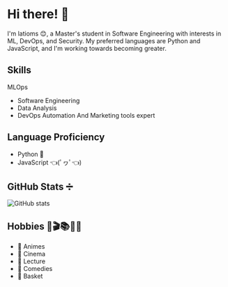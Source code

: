 # Hi there! 👋

I'm latioms 😊, a Master's student in Software Engineering with interests in ML, DevOps, and Security. My preferred languages are Python and JavaScript, and I'm working towards becoming greater.

## Skills
MLOps
  - Software Engineering
  - Data Analysis
  - DevOps
Automation And Marketing tools expert

## Language Proficiency
- Python 🐍
- JavaScript 👈(ﾟヮﾟ👈)

## GitHub Stats ➗
![GitHub stats](https://github-readme-stats.vercel.app/api?username=latioms&show_icons=true&theme=dark)

## Hobbies 🎨🎬📚🤣🏀

- 🎌 Animes
- 🍿 Cinema
- 📖 Lecture
- 🤣 Comedies
- 🏀 Basket
